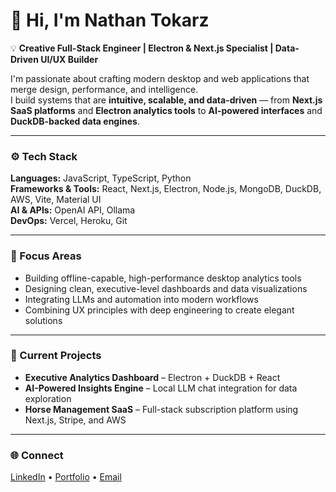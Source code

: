 # 👋 Hi, I'm Nathan Tokarz

💡 **Creative Full-Stack Engineer | Electron & Next.js Specialist | Data-Driven UI/UX Builder**

I'm passionate about crafting modern desktop and web applications that merge design, performance, and intelligence.  
I build systems that are **intuitive, scalable, and data-driven** — from **Next.js SaaS platforms** and **Electron analytics tools** to **AI-powered interfaces** and **DuckDB-backed data engines**.

---

### ⚙️ Tech Stack
**Languages:** JavaScript, TypeScript, Python  
**Frameworks & Tools:** React, Next.js, Electron, Node.js, MongoDB, DuckDB, AWS, Vite, Material UI  
**AI & APIs:** OpenAI API, Ollama  
**DevOps:** Vercel, Heroku, Git

---

### 🎯 Focus Areas
- Building offline-capable, high-performance desktop analytics tools  
- Designing clean, executive-level dashboards and data visualizations  
- Integrating LLMs and automation into modern workflows  
- Combining UX principles with deep engineering to create elegant solutions  

---

### 🚀 Current Projects
- **Executive Analytics Dashboard** – Electron + DuckDB + React  
- **AI-Powered Insights Engine** – Local LLM chat integration for data exploration  
- **Horse Management SaaS** – Full-stack subscription platform using Next.js, Stripe, and AWS  

---

### 🌐 Connect
[LinkedIn](https://www.linkedin.com/in/nathantokarz) • [Portfolio](#) • [Email](mailto:nathantokarz@gmail.com)
